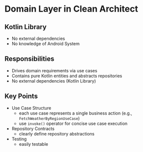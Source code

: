 # Domain Layer in Clean Architect

## Kotlin Library

- No external dependencies
- No knowledge of Android System

## Responsibilities

- Drives domain requirements via use cases
- Contains pure Kotlin entities and abstracts repositories
- No external dependencies (Kotlin Library)

## Key Points

- Use Case Structure
    - each use case represents a single business action (e.g., `FetchWeatherByRegionUseCase`)
    - use `invoke()` operator for concise use case execution
- Repository Contracts
    - clearly define repository abstractions
- Testing
    - easily testable
